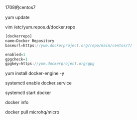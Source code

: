 1708的centos7

yum update

vim /etc/yum.repos.d/docker.repo

```js
[dockerrepo]
name=Docker Repository
baseurl=https://yum.dockerproject.org/repo/main/centos/7/

enabled=1
gpgcheck=1
gpgkey=https://yum.dockerproject.org/gpg
```

yum install docker-engine -y

systemctl enable docker.service

systemctl start docker

docker info



docker pull microhq/micro

